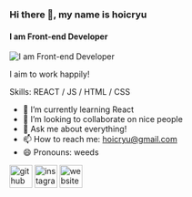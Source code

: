 ### Hi there 👋, my name is hoicryu
#### I am Front-end Developer
![I am Front-end Developer](https://us.123rf.com/450wm/shaihalud/shaihalud1508/shaihalud150800010/43945354-flat-style-concept-for-software-development.jpg?ver=6)

I aim to work happily!

Skills:  REACT / JS / HTML / CSS

- 🌱 I’m currently learning React 
- 👯 I’m looking to collaborate on nice people 
- 💬 Ask me about everything! 
- 📫 How to reach me: hoicryu@gmail.com 
- 😄 Pronouns: weeds 


[<img src='https://cdn.jsdelivr.net/npm/simple-icons@3.0.1/icons/github.svg' alt='github' height='40'>](https://github.com/hoicryu)  [<img src='https://cdn.jsdelivr.net/npm/simple-icons@3.0.1/icons/instagram.svg' alt='instagram' height='40'>](https://www.instagram.com/hoic_ryu/)  [<img src='https://cdn.jsdelivr.net/npm/simple-icons@3.0.1/icons/icloud.svg' alt='website' height='40'>](https://velog.io/@hoicryu)  

